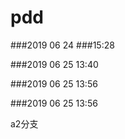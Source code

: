 # pdd
###2019 06 24
###15:28








###2019 06 25 13:40


###2019 06 25 13:56


###2019 06 25 13:56

a2分支



